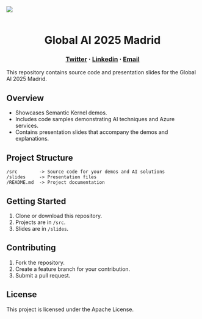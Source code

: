 <img align="center" src="https://globalai.community/media/joehrinh/global_header.png">
<br>
<br>

<h1 align="center">Global AI 2025 Madrid</h1>

<h3 align="center">
<a href="https://x.com/emimontesdeocaa">Twitter</a> ·
<a href="https://www.linkedin.com/in/emimontesdeoca/">Linkedin</a> ·
<a href="mailto:emimontesdeoca@outlook.es">Email</a>
</h2>

This repository contains source code and presentation slides for the Global AI 2025 Madrid.

## Overview
- Showcases Semantic Kernel demos.
- Includes code samples demonstrating AI techniques and Azure services.
- Contains presentation slides that accompany the demos and explanations.

## Project Structure
```
/src        -> Source code for your demos and AI solutions
/slides     -> Presentation files
/README.md  -> Project documentation
```

## Getting Started
1. Clone or download this repository.
2. Projects are in `/src`.
3. Slides are in `/slides`.

## Contributing
1. Fork the repository.
2. Create a feature branch for your contribution.
3. Submit a pull request.

## License
This project is licensed under the Apache License.